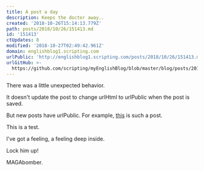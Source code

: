 ```yaml
---
title: A post a day
description: Keeps the doctor away..
created: '2018-10-26T15:14:13.779Z'
path: posts/2018/10/26/151413.md
id: '151413'
ctUpdates: 8
modified: '2018-10-27T02:49:42.961Z'
domain: englishblog1.scripting.com
urlPublic: 'http://englishblog1.scripting.com/posts/2018/10/26/151413.md'
urlGitHub: >-
  https://github.com/scripting/myEnglishBlog/blob/master/blog/posts/2018/10/26/151413.md
---
```

There was a little unexpected behavior.

It doesn't update the post to change urlHtml to urlPublic when the post is saved.

But new posts have urlPublic. For example, [this](https://github.com/scripting/myEnglishBlog/blob/master/blog/posts/2018/10/26/151413.md) is such a post.

This is a test.

I've got a feeling, a feeling deep inside.

Lock him up!

MAGAbomber.